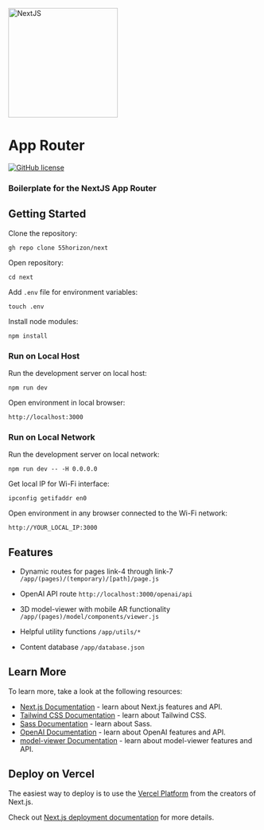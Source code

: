<a href="https://github.com/55horizon/next"><img src="https://bafybeig45njmtzoihnkdj4rekc5af4vztiyzagqdyl2zkoavorhldi534m.ipfs.dweb.link" width="220" alt="NextJS"></a>

###

# App Router

[![GitHub license](https://img.shields.io/badge/license-MIT-blue.svg)](https://github.com/55horizon/next/blob/master/LICENSE.md)

### Boilerplate for the NextJS App Router

## Getting Started

Clone the repository:

```
gh repo clone 55horizon/next
```

Open repository:

```
cd next
```

Add `.env` file for environment variables:

```
touch .env
```

Install node modules:

```
npm install
```

### Run on Local Host

Run the development server on local host:

```
npm run dev
```

Open environment in local browser:

```
http://localhost:3000
```

### Run on Local Network

Run the development server on local network:

```
npm run dev -- -H 0.0.0.0
```

Get local IP for Wi-Fi interface:

```
ipconfig getifaddr en0
```

Open environment in any browser connected to the Wi-Fi network:

```
http://YOUR_LOCAL_IP:3000
```

## Features

- Dynamic routes for pages link-4 through link-7 `/app/(pages)/(temporary)/[path]/page.js`

- OpenAI API route `http://localhost:3000/openai/api`

- 3D model-viewer with mobile AR functionality `/app/(pages)/model/components/viewer.js`

- Helpful utility functions `/app/utils/*`

- Content database `/app/database.json`

## Learn More

To learn more, take a look at the following resources:

- [Next.js Documentation](https://nextjs.org/docs) - learn about Next.js features and API.
- [Tailwind CSS Documentation](https://tailwindcss.com/docs/installation) - learn about Tailwind CSS.
- [Sass Documentation](https://sass-lang.com/documentation) - learn about Sass.
- [OpenAI Documentation](https://platform.openai.com/docs/introduction/introduction) - learn about OpenAI features and API.
- [model-viewer Documentation](https://modelviewer.dev) - learn about model-viewer features and API.

## Deploy on Vercel

The easiest way to deploy is to use the [Vercel Platform](https://vercel.com/new?utm_medium=default-template&filter=next.js&utm_source=create-next-app&utm_campaign=create-next-app-readme) from the creators of Next.js.

Check out [Next.js deployment documentation](https://nextjs.org/docs/deployment) for more details.
